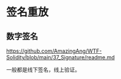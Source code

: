 # 签名重放
## 数字签名
https://github.com/AmazingAng/WTF-Solidity/blob/main/37_Signature/readme.md
 

一般都是线下签名，线上验证。